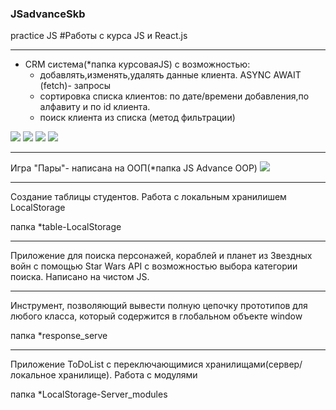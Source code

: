 ### JSadvanceSkb
practice JS
#Работы с курса JS и React.js
____
+ CRM система(*папка курсоваяJS) с возможностью:
   + добавлять,изменять,удалять данные клиента. ASYNC AWAIT (fetch)- запросы
   + сортировка списка клиентов: по дате/времени добавления,по алфавиту и по id клиента.
   + поиск клиента из списка (метод фильтрации)
   
   
<img src="https://github.com/ZhadanovRoman/JSadvanceSkb/blob/dev/pictures/crm1.bmp">
<img src="https://i.yapx.ru/WHu7um.bmp">
<img src="https://i.yapx.ru/WHn1Gm.bmp"> <img src="https://i.yapx.ru/WHu7wm.bmp">


___________

Игра "Пары"- написана на ООП(*папка JS Advance OOP)
<img src="https://i.yapx.ru/WHoJN.bmp">

_________

Создание таблицы студентов. Работа с локальным хранилишем LocalStorage

папка *table-LocalStorage

___________
Приложение для поиска персонажей, кораблей и планет из Звездных войн с помощью Star
Wars API с возможностью выбора категории поиска. Написано на чистом JS.

______

Инструмент, позволяющий вывести полную цепочку прототипов для любого класса, который содержится в глобальном объекте window

папка *response_serve

_________

Приложение ToDoList с переключающимися хранилищами(сервер/локальное хранилище). Работа с модулями

папка *LocalStorage-Server_modules
